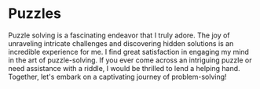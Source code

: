 # Puzzles

Puzzle solving is a fascinating endeavor that I truly adore. The joy of unraveling intricate challenges and discovering hidden solutions is an incredible experience for me. I find great satisfaction in engaging my mind in the art of puzzle-solving. If you ever come across an intriguing puzzle or need assistance with a riddle, I would be thrilled to lend a helping hand. Together, let's embark on a captivating journey of problem-solving!
